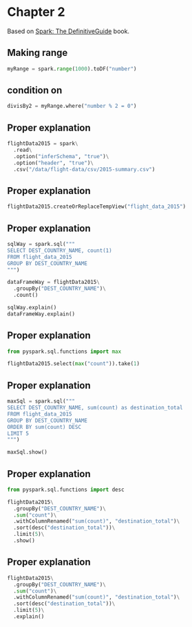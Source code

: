 # Chapter 2 
Based on [Spark: The DefinitiveGuide](https://github.com/databricks/Spark-The-Definitive-Guide) book.

## Making range
```python
myRange = spark.range(1000).toDF("number")
```

## condition on 
```python
divisBy2 = myRange.where("number % 2 = 0")
```

## Proper explanation
```python
flightData2015 = spark\
  .read\
  .option("inferSchema", "true")\
  .option("header", "true")\
  .csv("/data/flight-data/csv/2015-summary.csv")
```
## Proper explanation
```python
flightData2015.createOrReplaceTempView("flight_data_2015")
```

## Proper explanation
```python
sqlWay = spark.sql("""
SELECT DEST_COUNTRY_NAME, count(1)
FROM flight_data_2015
GROUP BY DEST_COUNTRY_NAME
""")

dataFrameWay = flightData2015\
  .groupBy("DEST_COUNTRY_NAME")\
  .count()

sqlWay.explain()
dataFrameWay.explain()
```

## Proper explanation
```python
from pyspark.sql.functions import max

flightData2015.select(max("count")).take(1)
```

## Proper explanation
```python
maxSql = spark.sql("""
SELECT DEST_COUNTRY_NAME, sum(count) as destination_total
FROM flight_data_2015
GROUP BY DEST_COUNTRY_NAME
ORDER BY sum(count) DESC
LIMIT 5
""")

maxSql.show()
```

## Proper explanation
```python
from pyspark.sql.functions import desc

flightData2015\
  .groupBy("DEST_COUNTRY_NAME")\
  .sum("count")\
  .withColumnRenamed("sum(count)", "destination_total")\
  .sort(desc("destination_total"))\
  .limit(5)\
  .show()
```

## Proper explanation
```python
flightData2015\
  .groupBy("DEST_COUNTRY_NAME")\
  .sum("count")\
  .withColumnRenamed("sum(count)", "destination_total")\
  .sort(desc("destination_total"))\
  .limit(5)\
  .explain()
```
